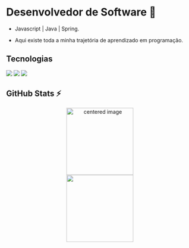 # Desenvolvedor de Software 👋

-  Javascript | Java | Spring.
  
- Aqui existe toda a minha trajetória de aprendizado em programação.

## Tecnologias
<div>
  <img src="https://img.shields.io/badge/JavaScript-F7DF1E?style=for-the-badge&logo=javascript&logoColor=black">
  <img src="https://img.shields.io/badge/HTML-239120?style=for-the-badge&logo=html5&logoColor=white">
  <img src="https://img.shields.io/badge/CSS-239120?&style=for-the-badge&logo=css3&logoColor=white">
</div>

## GitHub Stats ⚡
<div>
  <a href="https://github.com/joaovictordjl">
  <center>
    <img height="180em" src="https://github-readme-stats.vercel.app/api?username=joaovictordjl&show_icons=true&theme=radical&include_all_commits=true&count_private=true" alt="centered image">
  </center>
  <center>  
    <img height="180em" src="https://github-readme-stats.vercel.app/api/top-langs/?username=joaovictordjl&layout=compact&langs_count=7&theme=radical"/> 
  </center>
</div>




